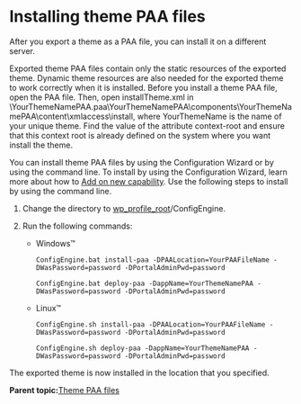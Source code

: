 # Installing theme PAA files

After you export a theme as a PAA file, you can install it on a different server.

Exported theme PAA files contain only the static resources of the exported theme. Dynamic theme resources are also needed for the exported theme to work correctly when it is installed. Before you install a theme PAA file, open the PAA file. Then, open installTheme.xml in \\YourThemeNamePAA.paa\\YourThemeNamePAA\\components\\YourThemeNamePAA\\content\\xmlaccess\\install, where YourThemeName is the name of your unique theme. Find the value of the attribute context-root and ensure that this context root is already defined on the system where you want install the theme.

You can install theme PAA files by using the Configuration Wizard or by using the command line. To install by using the Configuration Wizard, learn more about how to [Add on new capability](../config/si_paa_spec_ov.md#). Use the following steps to install by using the command line.

1.  Change the directory to [wp\_profile\_root](../reference/wpsdirstr.md#wp_profile_root)/ConfigEngine.

2.  Run the following commands:

    -   Windows™

        ```
        ConfigEngine.bat install-paa -DPAALocation=YourPAAFileName -DWasPassword=password -DPortalAdminPwd=password
        
        ConfigEngine.bat deploy-paa -DappName=YourThemeNamePAA -DWasPassword=password -DPortalAdminPwd=password
        ```

    -   Linux™

        ```
        ConfigEngine.sh install-paa -DPAALocation=YourPAAFileName -DWasPassword=password -DPortalAdminPwd=password
        
        ConfigEngine.sh deploy-paa -DappName=YourThemeNamePAA -DWasPassword=password -DPortalAdminPwd=password
        ```


The exported theme is now installed in the location that you specified.

**Parent topic:**[Theme PAA files](../dev-theme/themeopt_themedev_exportedpaa.md)

